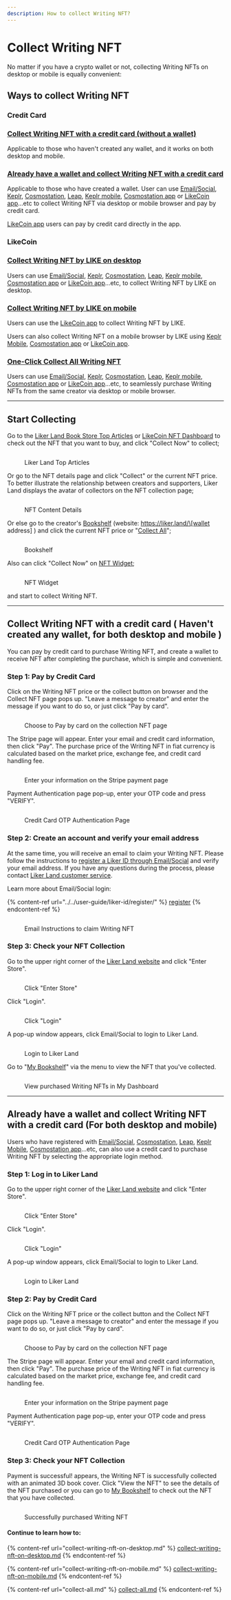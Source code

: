 ```yaml
---
description: How to collect Writing NFT?
---
```


# Collect Writing NFT

No matter if you have a crypto wallet or not, collecting Writing NFTs on desktop or mobile is equally convenient:

## Ways to collect Writing NFT

### Credit Card

### [Collect Writing NFT with a credit card (without a wallet)](./#collect-writing-nft-with-a-credit-card-havent-created-any-wallet-for-both-desktop-and-mobile)

Applicable to those who haven't created any wallet, and it works on both desktop and mobile.

### [Already have a wallet and collect Writing NFT with a credit card](./#already-have-a-wallet-and-collect-writing-nft-with-a-credit-card-for-both-desktop-and-mobile)

Applicable to those who have created a wallet. User can use [Email/Social](../../user-guide/liker-id/register/), [Keplr](../../general-guides/wallet/keplr/), [Cosmostation](../../general-guides/wallet/cosmostation/), [Leap](../../general-guides/wallet/leap/), [Keplr mobile](../../general-guides/wallet/keplr-mobile/), [Cosmostation app](../../general-guides/wallet/cosmostation-app/cosmostation-app-deposit-and-send-likecoin.md) or [LikeCoin app](../../user-guide/liker-land/download.md)...etc to collect Writing NFT via desktop or mobile browser and pay by credit card.

[LikeCoin app](../what-is-iscn/app.like.co/likecoin-app.md) users can pay by credit card directly in the app.

### LikeCoin

### [Collect Writing NFT by LIKE on desktop](collect-writing-nft-on-desktop.md)

Users can use [Email/Social](../../user-guide/liker-id/register/), [Keplr](../../general-guides/wallet/keplr/), [Cosmostation](../../general-guides/wallet/cosmostation/), [Leap](../../general-guides/wallet/leap/), [Keplr mobile](../../general-guides/wallet/keplr-mobile/), [Cosmostation app](../../general-guides/wallet/cosmostation-app/cosmostation-app-deposit-and-send-likecoin.md) or [LikeCoin app](../../user-guide/liker-land/download.md)...etc, to collect Writing NFT by LIKE on desktop.

### [Collect Writing NFT by LIKE on mobile](collect-writing-nft-on-mobile.md)

Users can use the [LikeCoin app](../../user-guide/liker-land/download.md) to collect Writing NFT by LIKE.

Users can also collect Writing NFT on a mobile browser by LIKE using [Keplr Mobile](../../general-guides/wallet/keplr-mobile/), [Cosmostation app](../../general-guides/wallet/cosmostation-app/) or [LikeCoin app](../../user-guide/liker-land/download.md).

### [One-Click Collect All Writing NFT](collect-all.md)

Users can use [Email/Social](../../user-guide/liker-id/register/), [Keplr](../../general-guides/wallet/keplr/), [Cosmostation](../../general-guides/wallet/cosmostation/), [Leap](../../general-guides/wallet/leap/), [Keplr mobile](../../general-guides/wallet/keplr-mobile/), [Cosmostation app](../../general-guides/wallet/cosmostation-app/cosmostation-app-deposit-and-send-likecoin.md) or [LikeCoin app](../../user-guide/liker-land/download.md)...etc, to seamlessly purchase Writing NFTs from the same creator via desktop or mobile browser.

***

## Start Collecting

Go to the [Liker Land Book Store Top Articles](https://liker.land/en/store/articles) or [LikeCoin NFT Dashboard](../tools.md) to check out the NFT that you want to buy, and click "Collect Now" to collect;

<figure><img src="../../.gitbook/assets/Buy NFT 1-en.png" alt=""><figcaption><p>Liker Land  Top Articles</p></figcaption></figure>

Or go to the NFT details page and click "Collect" or the current NFT price. To better illustrate the relationship between creators and supporters, Liker Land displays the avatar of collectors on the NFT collection page;

<figure><img src="../../.gitbook/assets/Buy NFT 2-en.png" alt=""><figcaption><p>NFT Content Details</p></figcaption></figure>

Or else go to the creator's [Bookshelf](../liker-land-web/bookshelf.md) (website: https://liker.land/\[wallet address] ) and click the current NFT price or "[Collect All](collect-all.md)";

<figure><img src="../../.gitbook/assets/Buy NFT 3-en.png" alt=""><figcaption><p>Bookshelf</p></figcaption></figure>

Also can click "Collect Now" on [NFT Widget](../nft-portal/nft-widget.md);

<figure><img src="../../.gitbook/assets/Buy NFT 4-en.png" alt=""><figcaption><p>NFT Widget</p></figcaption></figure>

and start to collect Writing NFT.

***

## Collect Writing NFT with a credit card ( Haven't created any wallet, for both desktop and mobile )

You can pay by credit card to purchase Writing NFT, and create a wallet to receive NFT after completing the purchase, which is simple and convenient.

### Step 1: Pay by Credit Card&#x20;

Click on the Writing NFT price or the collect button on browser and the Collect NFT page pops up. "Leave a message to creator" and enter the message if you want to do so, or just click "Pay by card".

<figure><img src="../../.gitbook/assets/Buy NFT pay by card 1-en.png" alt=""><figcaption><p>Choose to Pay by card on the collection NFT page</p></figcaption></figure>

The Stripe page will appear. Enter your email and credit card information, then click "Pay". The purchase price of the Writing NFT in fiat currency is calculated based on the market price, exchange fee, and credit card handling fee.

<figure><img src="../../.gitbook/assets/pay by card 2.png" alt=""><figcaption><p>Enter your information on the Stripe payment page</p></figcaption></figure>

Payment Authentication page pop-up, enter your OTP code and press "VERIFY".

<figure><img src="../../.gitbook/assets/pay by card 3.png" alt=""><figcaption><p>Credit Card OTP Authentication Page</p></figcaption></figure>

### Step 2: Create an account and verify your email address

At the same time, you will receive an email to claim your Writing NFT. Please follow the instructions to [register a Liker ID through Email/Social](../../user-guide/liker-id/register/) and verify your email address. If you have any questions during the process, please contact [Liker Land customer service](https://go.crisp.chat/chat/embed/?website\_id=5c009125-5863-4059-ba65-43f177ca33f7).

Learn more about Email/Social login:

{% content-ref url="../../user-guide/liker-id/register/" %}
[register](../../user-guide/liker-id/register/)
{% endcontent-ref %}

<figure><img src="../../.gitbook/assets/pay by card 5.png" alt=""><figcaption><p>Email Instructions to claim Writing NFT</p></figcaption></figure>

### Step 3: Check your NFT Collection

Go to the upper right corner of the [Liker Land website](https://liker.land/en) and click "Enter Store".

<figure><img src="../../.gitbook/assets/Writing NFT 1-en.png" alt=""><figcaption><p> Click "Enter Store"</p></figcaption></figure>

Click "Login".

<figure><img src="../../.gitbook/assets/Writing NFT 2-en.png" alt=""><figcaption><p>Click "Login"</p></figcaption></figure>

A pop-up window appears, click Email/Social to login to Liker Land.

<figure><img src="../../.gitbook/assets/Writing NFT 3-en.png" alt=""><figcaption><p>Login to Liker Land</p></figcaption></figure>

Go to "[My Bookshelf](../liker-land-web/bookshelf.md)" via the menu to view the NFT that you've collected.

<figure><img src="../../.gitbook/assets/Buy NFT pay by card 7-en.png" alt=""><figcaption><p>View purchased Writing NFTs in My Dashboard</p></figcaption></figure>

***

## Already have a wallet and collect Writing NFT with a credit card (For both desktop and mobile)

Users who have registered with [Email/Social](../../user-guide/liker-id/register/), [Cosmostation](../../general-guides/wallet/cosmostation/), [Leap](../../general-guides/wallet/leap/), [Keplr Mobile](../../general-guides/wallet/keplr-mobile/), [Cosmostation app](../../general-guides/wallet/cosmostation-app/)...etc, can also use a credit card to purchase Writing NFT by selecting the appropriate login method.

### Step 1: Log in to Liker Land

Go to the upper right corner of the [Liker Land website](https://liker.land/en) and click "Enter Store".

<figure><img src="../../.gitbook/assets/Writing NFT 1-en.png" alt=""><figcaption><p> Click "Enter Store"</p></figcaption></figure>

Click "Login".

<figure><img src="../../.gitbook/assets/Writing NFT 2-en.png" alt=""><figcaption><p>Click "Login"</p></figcaption></figure>

A pop-up window appears, click Email/Social to login to Liker Land.

<figure><img src="../../.gitbook/assets/Writing NFT 4-en.png" alt=""><figcaption><p>Login to Liker Land</p></figcaption></figure>

### Step 2: Pay by Credit Card&#x20;

Click on the Writing NFT price or the collect button and the Collect NFT page pops up. "Leave a message to creator" and enter the message if you want to do so, or just click "Pay by card".

<figure><img src="../../.gitbook/assets/Buy NFT pay by card with Keplr-en.png" alt=""><figcaption><p>Choose to Pay by card on the collection NFT page</p></figcaption></figure>

The Stripe page will appear. Enter your email and credit card information, then click "Pay". The purchase price of the Writing NFT in fiat currency is calculated based on the market price, exchange fee, and credit card handling fee.

<figure><img src="../../.gitbook/assets/Buy NFT 17.png" alt=""><figcaption><p>Enter your information on the Stripe payment page</p></figcaption></figure>

Payment Authentication page pop-up, enter your OTP code and press "VERIFY".

<figure><img src="../../.gitbook/assets/Buy NFT 18.png" alt=""><figcaption><p>Credit Card OTP Authentication Page</p></figcaption></figure>

### Step 3: Check your NFT Collection

Payment is successful! appears, the Writing NFT is successfully collected with an animated 3D book cover. Click "View the NFT" to see the details of the NFT purchased or you can go to [My Bookshelf](../liker-land-web/bookshelf.md) to check out the NFT that you have collected.

<figure><img src="../../.gitbook/assets/Buy NFT Finish-en.png" alt=""><figcaption><p>Successfully purchased Writing NFT</p></figcaption></figure>

#### Continue to learn how to:

{% content-ref url="collect-writing-nft-on-desktop.md" %}
[collect-writing-nft-on-desktop.md](collect-writing-nft-on-desktop.md)
{% endcontent-ref %}

{% content-ref url="collect-writing-nft-on-mobile.md" %}
[collect-writing-nft-on-mobile.md](collect-writing-nft-on-mobile.md)
{% endcontent-ref %}

{% content-ref url="collect-all.md" %}
[collect-all.md](collect-all.md)
{% endcontent-ref %}
